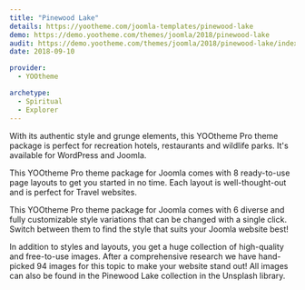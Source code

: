 ```yaml
---
title: "Pinewood Lake"
details: https://yootheme.com/joomla-templates/pinewood-lake
demo: https://demo.yootheme.com/themes/joomla/2018/pinewood-lake
audit: https://demo.yootheme.com/themes/joomla/2018/pinewood-lake/index.php/news
date: 2018-09-10

provider:
  - YOOtheme

archetype:
  - Spiritual
  - Explorer
---
```


With its authentic style and grunge elements, this YOOtheme Pro theme package is perfect for recreation hotels, restaurants and wildlife parks. It's available for WordPress and Joomla.

This YOOtheme Pro theme package for Joomla comes with 8 ready-to-use page layouts to get you started in no time. Each layout is well-thought-out and is perfect for Travel websites.

This YOOtheme Pro theme package for Joomla comes with 6 diverse and fully customizable style variations that can be changed with a single click. Switch between them to find the style that suits your Joomla website best!

In addition to styles and layouts, you get a huge collection of high-quality and free-to-use images. After a comprehensive research we have hand-picked 94 images for this topic to make your website stand out! All images can also be found in the Pinewood Lake collection in the Unsplash library.
